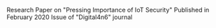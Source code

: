 Research Paper on "Pressing Importance of IoT Security" Published in February 2020 Issue of "Digital4n6" journal
